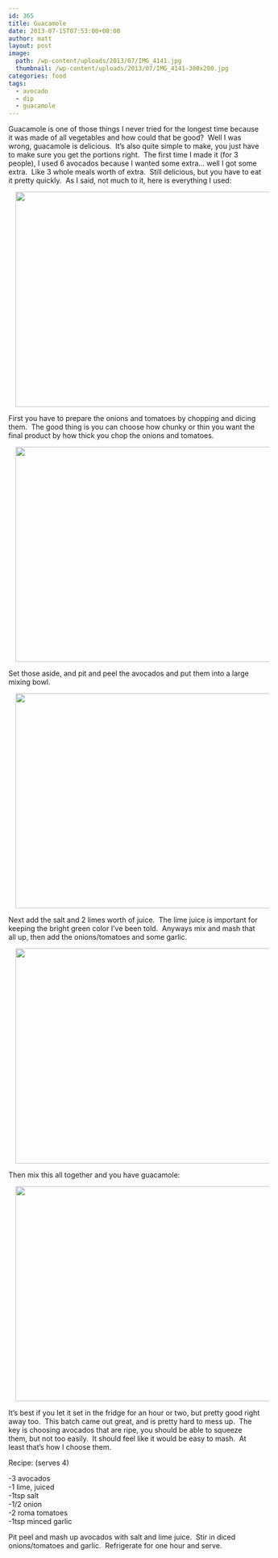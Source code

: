 ```yaml
---
id: 365
title: Guacamole
date: 2013-07-15T07:53:00+00:00
author: matt
layout: post
image: 
  path: /wp-content/uploads/2013/07/IMG_4141.jpg
  thumbnail: /wp-content/uploads/2013/07/IMG_4141-300x200.jpg
categories: food
tags:
  - avocado
  - dip
  - guacamole
---
```

Guacamole is one of those things I never tried for the longest time because it was made of all vegetables and how could that be good? &nbsp;Well I was wrong, guacamole is delicious. &nbsp;It&#8217;s also quite simple to make, you just have to make sure you get the portions right. &nbsp;The first time I made it (for 3 people), I used 6 avocados because I wanted some extra&#8230; well I got some extra. &nbsp;Like 3 whole meals worth of extra. &nbsp;Still delicious, but you have to eat it pretty quickly. &nbsp;As I said, not much to it, here is everything I used:

<div style="clear: both; text-align: center;">
  <a href="http://pickytri.com/wp-content/uploads/2013/07/IMG_4120.jpg" style="margin-left: 1em; margin-right: 1em;"><img border="0" height="426" src="http://pickytri.com/wp-content/uploads/2013/07/IMG_4120-300x200.jpg" width="640" /></a>
</div>

First you have to prepare the onions and tomatoes by chopping and dicing them. &nbsp;The good thing is you can choose how chunky or thin you want the final product by how thick you chop the onions and tomatoes. 

<div style="clear: both; text-align: center;">
  <a href="http://pickytri.com/wp-content/uploads/2013/07/IMG_4121.jpg" style="margin-left: 1em; margin-right: 1em;"><img border="0" height="426" src="http://pickytri.com/wp-content/uploads/2013/07/IMG_4121-300x200.jpg" width="640" /></a>
</div>

Set those aside, and pit and peel the avocados and put them into a large mixing bowl. 

<div style="clear: both; text-align: center;">
  <a href="http://pickytri.com/wp-content/uploads/2013/07/IMG_4136.jpg" style="margin-left: 1em; margin-right: 1em;"><img border="0" height="426" src="http://pickytri.com/wp-content/uploads/2013/07/IMG_4136-300x200.jpg" width="640" /></a>
</div>

Next add the salt and 2 limes worth of juice. &nbsp;The lime juice is important for keeping the bright green color I&#8217;ve been told. &nbsp;Anyways mix and mash that all up, then add the onions/tomatoes and some garlic. 

<div style="clear: both; text-align: center;">
  <a href="http://pickytri.com/wp-content/uploads/2013/07/IMG_4139.jpg" style="margin-left: 1em; margin-right: 1em;"><img border="0" height="426" src="http://pickytri.com/wp-content/uploads/2013/07/IMG_4139-300x200.jpg" width="640" /></a>
</div>

Then mix this all together and you have guacamole:

<div style="clear: both; text-align: center;">
  <a href="http://pickytri.com/wp-content/uploads/2013/07/IMG_4141.jpg" style="margin-left: 1em; margin-right: 1em;"><img border="0" height="426" src="http://pickytri.com/wp-content/uploads/2013/07/IMG_4141-300x200.jpg" width="640" /></a>
</div>

It&#8217;s best if you let it set in the fridge for an hour or two, but pretty good right away too. &nbsp;This batch came out great, and is pretty hard to mess up. &nbsp;The key is choosing avocados that are ripe, you should be able to squeeze them, but not too easily. &nbsp;It should feel like it would be easy to mash. &nbsp;At least that&#8217;s how I choose them. 

Recipe: (serves 4)

-3 avocados  
-1 lime, juiced  
-1tsp salt  
-1/2 onion  
-2 roma tomatoes  
-1tsp minced garlic

Pit peel and mash up avocados with salt and lime juice. &nbsp;Stir in diced onions/tomatoes and garlic. &nbsp;Refrigerate for one hour and serve.

